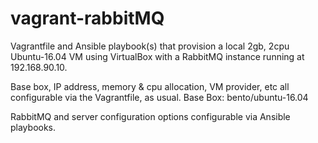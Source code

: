 # vagrant-rabbitMQ
Vagrantfile and Ansible playbook(s) that provision a local 2gb, 2cpu Ubuntu-16.04 VM using VirtualBox with a RabbitMQ instance running at 192.168.90.10.

Base box, IP address, memory & cpu allocation, VM provider, etc all configurable via the Vagrantfile, as usual.
Base Box: bento/ubuntu-16.04 

RabbitMQ and server configuration options configurable via Ansible playbooks.
